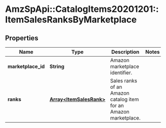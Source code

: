 # AmzSpApi::CatalogItems20201201::ItemSalesRanksByMarketplace

## Properties
Name | Type | Description | Notes
------------ | ------------- | ------------- | -------------
**marketplace_id** | **String** | Amazon marketplace identifier. | 
**ranks** | [**Array&lt;ItemSalesRank&gt;**](ItemSalesRank.md) | Sales ranks of an Amazon catalog item for an Amazon marketplace. | 

